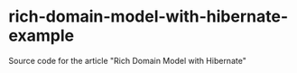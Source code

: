 # rich-domain-model-with-hibernate-example
Source code for the article "Rich Domain Model with Hibernate"

